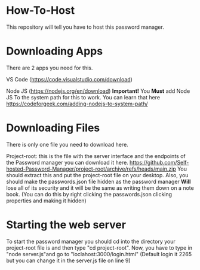 # How-To-Host
This repository will tell you have to host this password manager.

# Downloading Apps

There are 2 apps you need for this.

VS Code (https://code.visualstudio.com/download)

Node JS (https://nodejs.org/en/download) **Important!** You **Must** add Node JS To the system path for this to work. You can learn that here https://codeforgeek.com/adding-nodejs-to-system-path/

# Downloading Files

There is only one file you need to download here.

Project-root: this is the file with the server interface and the endpoints of the Password manager you can download it here. https://github.com/Self-hosted-Password-Manager/project-root/archive/refs/heads/main.zip
You should extract this and put the project-root file on your desktop. Also, you should make the passwords.json file hidden as the password manager **Will** lose all of its security and it will be the same as writing them down on a note book. (You can do this by right clicking the passwords.json clicking properties and making it hidden)


# Starting the web server

To start the password manager you should cd into the directory your project-root file is and then type "cd project-root". Now, you have to type in "node server.js"and go to "loclahost:3000/login.html" (Default login it 2265 but you can change it in the server.js file on line 9)

